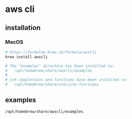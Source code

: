 # aws cli

## installation

### MacOS

```sh
# https://formulae.brew.sh/formula/awscli
brew install awscli

# The "examples" directory has been installed to:
#   /opt/homebrew/share/awscli/examples
#
# zsh completions and functions have been installed to:
#   /opt/homebrew/share/zsh/site-functions
```

## examples

```sh
/opt/homebrew/share/awscli/examples
```
